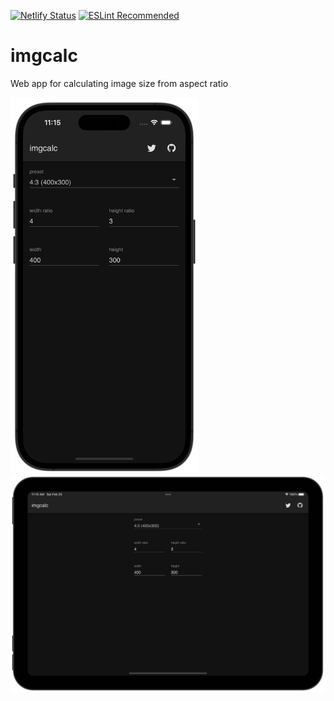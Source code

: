 [![Netlify Status](https://api.netlify.com/api/v1/badges/73ae2996-3e5c-4717-8c92-5db9d6e15550/deploy-status)](https://app.netlify.com/sites/imgcalc/deploys)
[![ESLint Recommended](https://img.shields.io/badge/eslint-recommended-%234B32C3)](https://github.com/eslint-recommended)

# imgcalc

Web app for calculating image size from aspect ratio

<img src="./meta/iphone.png" width="300"><img src="./meta/ipad.png" width="600">
